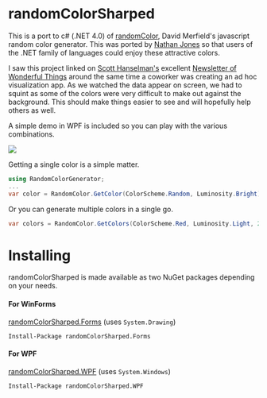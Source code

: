 randomColorSharped
==================

This is a port to c# (.NET 4.0) of [randomColor](https://github.com/davidmerfield/randomColor), David Merfield's javascript random color generator. This was ported by [Nathan Jones](http://www.nathanpjones.com/) so that users of the .NET family of languages could enjoy these attractive colors.

I saw this project linked on [Scott Hanselman's](http://www.hanselman.com/) excellent [Newsletter of Wonderful Things](http://www.hanselman.com/newsletter/) around the same time a coworker was creating an ad hoc visualization app. As we watched the data appear on screen, we had to squint as some of the colors were very difficult to make out against the background. This should make things easier to see and will hopefully help others as well.

A simple demo in WPF is included so you can play with the various combinations.

![](https://github.com/nathanpjones/randomColorSharped/blob/master/RandomColorDemoScreenshot.png)

Getting a single color is a simple matter.

```csharp
using RandomColorGenerator;
...
var color = RandomColor.GetColor(ColorScheme.Random, Luminosity.Bright);
```

Or you can generate multiple colors in a single go.

```csharp
var colors = RandomColor.GetColors(ColorScheme.Red, Luminosity.Light, 25);
```

# Installing

randomColorSharped is made available as two NuGet packages depending on your needs.

#### For WinForms

[randomColorSharped.Forms](https://www.nuget.org/packages/randomColorSharped.Forms/) (uses `System.Drawing`)

```batch
Install-Package randomColorSharped.Forms
```

#### For WPF
[randomColorSharped.WPF](https://www.nuget.org/packages/randomColorSharped.WPF/) (uses `System.Windows`)

```batch
Install-Package randomColorSharped.WPF
```
